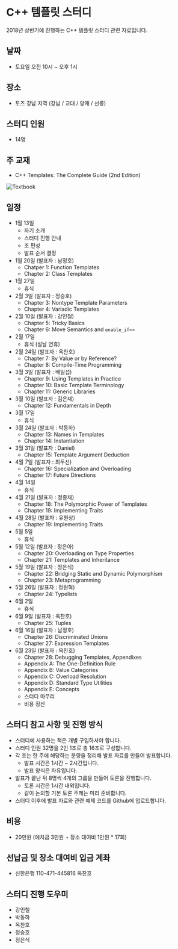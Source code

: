 # C++ 템플릿 스터디

2018년 상반기에 진행하는 C++ 템플릿 스터디 관련 자료입니다.

## 날짜

- 토요일 오전 10시 ~ 오후 1시

## 장소

- 토즈 강남 지역 (강남 / 교대 / 양재 / 선릉)

## 스터디 인원

- 14명

## 주 교재

- C++ Templates: The Complete Guide (2nd Edition)

![Textbook](https://github.com/CppKorea/CppTemplateStudy/blob/master/Textbook.jpg)

## 일정

- 1월 13일
    - 자기 소개
    - 스터디 진행 안내
    - 조 편성
    - 발표 순서 결정
- 1월 20일 (발표자 : 남정호)
    - Chatper 1: Function Templates
    - Chapter 2: Class Templates
- 1월 27일
    - 휴식
- 2월 3일 (발표자 : 정승호)
    - Chapter 3: Nontype Template Parameters
    - Chapter 4: Variadic Templates
- 2월 10일 (발표자 : 강인철)
    - Chapter 5: Tricky Basics
    - Chapter 6: Move Semantics and ```enable_if<>```
- 2월 17일
    - 휴식 (설날 연휴)
- 2월 24일 (발표자 : 옥찬호)
    - Chapter 7: By Value or by Reference?
    - Chapter 8: Compile-Time Programming
- 3월 3일 (발표자 : 배일섭)
    - Chapter 9: Using Templates in Practice
    - Chapter 10: Basic Template Terminology
    - Chapter 11: Generic Libraries
- 3월 10일 (발표자 : 김은재)
    - Chapter 12: Fundamentals in Depth
- 3월 17일
    - 휴식
- 3월 24일 (발표자 : 박동하)
    - Chapter 13: Names in Templates
    - Chapter 14: Instantiation
- 3월 31일 (발표자 : Daniel)
    - Chapter 15: Template Argument Deduction
- 4월 7일 (발표자 : 최두선)
    - Chapter 16: Specialization and Overloading
    - Chapter 17: Future Directions
- 4월 14일
    - 휴식
- 4월 21일 (발표자 : 정종채)
    - Chapter 18: The Polymorphic Power of Templates
    - Chapter 19: Implementing Traits
- 4월 28일 (발표차 : 유원상)
    - Chapter 19: Implementing Traits
- 5월 5일
    - 휴식
- 5월 12일 (발표자 : 정은아)
    - Chapter 20: Overloading on Type Properties
    - Chapter 21: Templates and Inheritance
- 5월 19일 (발표자 : 정은식)
    - Chapter 22: Bridging Static and Dynamic Polymorphism
    - Chapter 23: Metaprogramming
- 5월 26일 (발표자 : 정원혁)
    - Chapter 24: Typelists
- 6월 2일
    - 휴식
- 6월 9일 (발표자 : 옥찬호)
    - Chapter 25: Tuples
- 6월 16일 (발표자 : 남정호)
    - Chapter 26: Discriminated Unions
    - Chapter 27: Expression Templates
- 6월 23일 (발표자 : 옥찬호)
    - Chapter 28: Debugging Templates, Appendixes
    - Appendix A: The One-Definition Rule
    - Appendix B: Value Categories
    - Appendix C: Overload Resolution
    - Appendix D: Standard Type Utilities
    - Appendix E: Concepts
    - 스터디 마무리
    - 비용 정산

## 스터디 참고 사항 및 진행 방식

- 스터디에 사용하는 책은 개별 구입하셔야 합니다.
- 스터디 인원 32명을 2인 1조로 총 16조로 구성합니다.
- 각 조는 한 주에 해당하는 분량을 정리해 발표 자료를 만들어 발표합니다.
    - 발표 시간은 1시간 ~ 2시간입니다.
    - 발표 양식은 자유입니다.
- 발표가 끝난 뒤 8명씩 4개의 그룹을 만들어 토론을 진행합니다.
    - 토론 시간은 1시간 내외입니다.
    - 같이 논의할 기본 토론 주제는 미리 준비합니다.
- 스터디 이후에 발표 자료와 관련 예제 코드를 Github에 업로드합니다.

## 비용

- 20만원 (예치금 3만원 + 장소 대여비 1만원 * 17회)

## 선납금 및 장소 대여비 입금 계좌

- 신한은행 110-471-445816 옥찬호

## 스터디 진행 도우미

- 강인철
- 박동하
- 옥찬호
- 정승호
- 정은식
